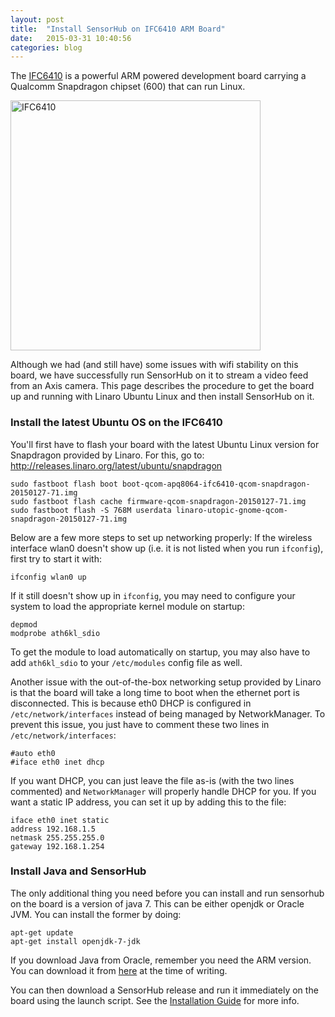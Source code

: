 ```yaml
---
layout: post
title:  "Install SensorHub on IFC6410 ARM Board"
date:   2015-03-31 10:40:56
categories: blog
---
```


The [IFC6410][] is a powerful ARM powered development board carrying a Qualcomm Snapdragon chipset (600) that can run Linux.

<img src="http://www.inforcecomputing.com/media/catalog/product/cache/1/image/800x800/9df78eab33525d08d6e5fb8d27136e95/6/4/6410-2.jpg" alt="IFC6410" width="400" height="400"/>

Although we had (and still have) some issues with wifi stability on this board, we have successfully run SensorHub on it to stream a video feed from an Axis camera. This page describes the procedure to get the board up and running with Linaro Ubuntu Linux and then install SensorHub on it.

[IFC6410]: http://www.inforcecomputing.com/products/single-board-computers/6410-single-board-computer-sbc


### Install the latest Ubuntu OS on the IFC6410

You'll first have to flash your board with the latest Ubuntu Linux version for Snapdragon provided by Linaro. For this, go to: <http://releases.linaro.org/latest/ubuntu/snapdragon>

```shell
sudo fastboot flash boot boot-qcom-apq8064-ifc6410-qcom-snapdragon-20150127-71.img
sudo fastboot flash cache firmware-qcom-snapdragon-20150127-71.img
sudo fastboot flash -S 768M userdata linaro-utopic-gnome-qcom-snapdragon-20150127-71.img
```

Below are a few more steps to set up networking properly:
If the wireless interface wlan0 doesn't show up (i.e. it is not listed when you run `ifconfig`), first try to start it with:

```shell
ifconfig wlan0 up
```

If it still doesn't show up in `ifconfig`, you may need to configure your system to load the appropriate kernel module on startup:

```shell
depmod
modprobe ath6kl_sdio
```

To get the module to load automatically on startup, you may also have to add `ath6kl_sdio` to your `/etc/modules` config file as well.

Another issue with the out-of-the-box networking setup provided by Linaro is that the board will take a long time to boot when the ethernet port is disconnected. This is because eth0 DHCP is configured in `/etc/network/interfaces` instead of being managed by NetworkManager. To prevent this issue, you just have to comment these two lines in `/etc/network/interfaces`:

```
#auto eth0
#iface eth0 inet dhcp
```

If you want DHCP, you can just leave the file as-is (with the two lines commented) and `NetworkManager` will properly handle DHCP for you. If you want a static IP address, you can set it up by adding this to the file:

```
iface eth0 inet static
address 192.168.1.5
netmask 255.255.255.0
gateway 192.168.1.254
```

### Install Java and SensorHub

The only additional thing you need before you can install and run sensorhub on the board is a version of java 7. This can be either openjdk or Oracle JVM. You can install the former by doing:

```shell
apt-get update
apt-get install openjdk-7-jdk
```

If you download Java from Oracle, remember you need the ARM version. You can download it from [here](http://www.oracle.com/technetwork/java/javase/downloads/jdk7-arm-downloads-2187468.html) at the time of writing.

You can then download a SensorHub release and run it immediately on the board using the launch script. See the [Installation Guide](http://www.sensiasoftware.com/sensorhub/documentation/) for more info.
